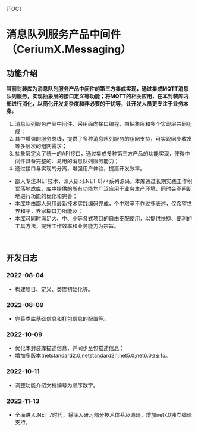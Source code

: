[TOC]

# 消息队列服务产品中间件（CeriumX.Messaging）

## 功能介绍

**当前封装库为消息队列服务产品中间件的第三方集成实现，通过集成MQTT消息队列服务，实现抽象层的接口定义等功能；将MQTT的相关应用，在本封装库内部进行消化，以简化开发复杂度和非必要的干扰等，让开发人员更专注于业务本身。**

1. 消息队列服务产品中间件，采用面向接口编程，由抽象层和多个实现层共同组成；
2. 其中增强的服务总线，提供了多种消息队列服务的组网支持，可实现同步收发等多层次的组网需求；
3. 抽象层定义了统一的API接口，通过集成多种第三方产品的功能实现，使得中间件具备完整的、易用的消息队列服务能力；
4. 通过接口与实现的分离，增强用户体验，提高开发效率。

- 鄙人专注.NET技术，深入研习.NET 6|7+系列源码。本库通过长期实践工作积累落地成库，库中提供的所有功能均广泛应用于业务生产环境，同时会不间断地进行功能的优化和完善；
- 本库均由鄙人采用最新技术实践编码完成，个中艰辛不作过多表述，仅希望世界和平，养家糊口力所能及；
- 本库可同时满足大、中、小等各式项目的自由支配使用，以提供快捷、便利的工具方法，提升工作效率和业务能力为宗旨。

<br>

## 开发日志

### 2022-08-04
- 构建项目、定义、类库初始化等。

### 2022-08-09
- 完善类库基础信息和打包信息的配置等。

### 2022-10-09
- 优化本封装库描述信息，并同步至包描述信息；
- 增加多版本(netstandard2.0;netstandard2.1;net5.0;net6.0;)支持。

### 2022-10-11
- 调整功能介绍文档编号为顺序数字。

### 2022-11-13
- 全面进入.NET 7时代，将深入研习部分技术体系及源码，增加net7.0独立编译支持。
